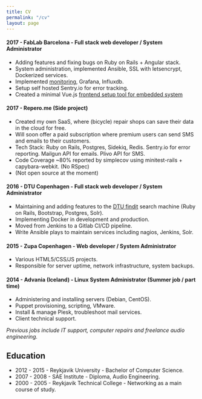 ```yaml
---
title: CV
permalink: "/cv"
layout: page
---
```


#### 2017 - FabLab Barcelona - Full stack web developer / System Administrator
  * Adding features and fixing bugs on Ruby on Rails + Angular stack.
  * System administration, implemented Ansible, SSL with letsencrypt, Dockerized services.
  * Implemented [monitoring](https://grafana.fab.city), Grafana, Influxdb. 
  * Setup self hosted Sentry.io for error tracking.
  * Created a minimal Vue.js [frontend setup tool for embedded system](https://fablabbcn.github.io/smartcitizen-kit-20/esp/data/)

#### 2017 - Repero.me (Side project)
  * Created my own SaaS, where (bicycle) repair shops can save their data in the cloud for free.
  * Will soon offer a paid subscription where premium users can send SMS and emails to their customers.
  * Tech Stack: Ruby on Rails, Postgres, Sidekiq, Redis. Sentry.io for error reporting. Mailgun API for emails. Plivo API for SMS.
  * Code Coverage ~80% reported by simplecov using minitest-rails + capybara-webkit. (No RSpec)
  * (Not open source at the moment)

#### 2016 - DTU Copenhagen - Full stack web developer / System Administrator

  * Maintaining and adding features to the [DTU findit](http://findit.dtu.dk/) search machine (Ruby on Rails, Bootstrap, Postgres, Solr).
  * Implementing Docker in development and production.
  * Moved from Jenkins to a Gitlab CI/CD pipeline.
  * Write Ansible plays to maintain services including nagios, Jenkins, Solr.

#### 2015 - Zupa Copenhagen - Web developer / System Administrator
  * Various HTML5/CSS/JS projects.
  * Responsible for server uptime, network infrastructure, system backups.

#### 2014 - Advania (Iceland) - Linux System Administrator (Summer job / part time)
  * Administering and installing servers (Debian, CentOS).
  * Puppet provisioning, scripting, VMware.
  * Install & manage Plesk, troubleshoot mail services.
  * Client technical support.

*Previous jobs include IT support, computer repairs and freelance audio engineering.*

## Education
  * 2012 - 2015 - Reykjavik University - Bachelor of Computer Science.
  * 2007 - 2008 - SAE Institute - Diploma, Audio Engineering.
  * 2000 - 2005 - Reykjavik Technical College - Networking as a main course of study.
